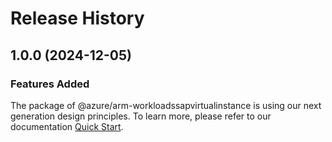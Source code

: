# Release History
    
## 1.0.0 (2024-12-05)

### Features Added

The package of @azure/arm-workloadssapvirtualinstance is using our next generation design principles. To learn more, please refer to our documentation [Quick Start](https://aka.ms/azsdk/js/mgmt/quickstart).
